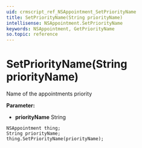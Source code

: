 ```yaml
---
uid: crmscript_ref_NSAppointment_SetPriorityName
title: SetPriorityName(String priorityName)
intellisense: NSAppointment.SetPriorityName
keywords: NSAppointment, GetPriorityName
so.topic: reference
---
```


# SetPriorityName(String priorityName)

Name of the appointments priority

**Parameter:** 
* **priorityName** String

```crmscript
NSAppointment thing;
String priorityName;
thing.SetPriorityName(priorityName);
```

